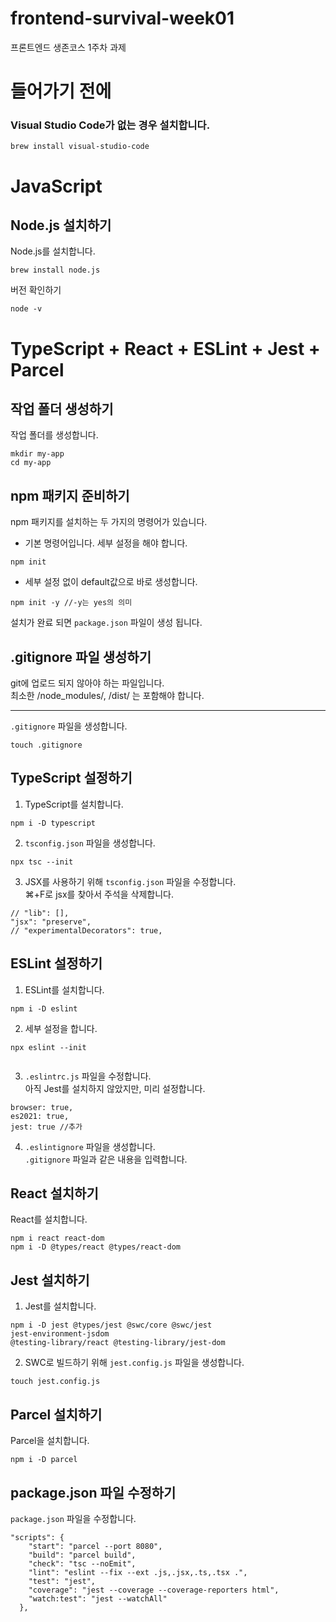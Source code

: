# frontend-survival-week01

프론트엔드 생존코스 1주차 과제



# 들어가기 전에
### Visual Studio Code가 없는 경우 설치합니다.
```
brew install visual-studio-code
```


# JavaScript
## Node.js 설치하기
Node.js를 설치합니다.
```
brew install node.js
```
버전 확인하기
```
node -v
```


# TypeScript + React + ESLint + Jest + Parcel
## 작업 폴더 생성하기
작업 폴더를 생성합니다.
```
mkdir my-app
cd my-app
```


## npm 패키지 준비하기  
npm 패키지를 설치하는 두 가지의 명령어가 있습니다.
* 기본 명령어입니다. 세부 설정을 해야 합니다.
```
npm init
```
* 세부 설정 없이 default값으로 바로 생성합니다.
```
npm init -y //-y는 yes의 의미
```
설치가 완료 되면 `package.json` 파일이 생성 됩니다.


## .gitignore 파일 생성하기
git에 업로드 되지 않아야 하는 파일입니다.  
최소한 /node_modules/, /dist/ 는 포함해야 합니다.  
***
`.gitignore` 파일을 생성합니다.
```
touch .gitignore
```


## TypeScript 설정하기
1. TypeScript를 설치합니다.
```
npm i -D typescript
```

2. `tsconfig.json` 파일을 생성합니다.
```
npx tsc --init
```

3. JSX를 사용하기 위해 `tsconfig.json` 파일을 수정합니다.  
⌘+F로 jsx를 찾아서 주석을 삭제합니다.
```
// "lib": [],
"jsx": "preserve",
// "experimentalDecorators": true,
```


## ESLint 설정하기
1. ESLint를 설치합니다.
```
npm i -D eslint
```

2. 세부 설정을 합니다.
```
npx eslint --init
```
```
```

3. `.eslintrc.js` 파일을 수정합니다.  
아직 Jest를 설치하지 않았지만, 미리 설정합니다.
```
browser: true,
es2021: true,
jest: true //추가
```

4. `.eslintignore` 파일을 생성합니다.  
`.gitignore` 파일과 같은 내용을 입력합니다.


## React 설치하기
React를 설치합니다.
```
npm i react react-dom
npm i -D @types/react @types/react-dom
```


## Jest 설치하기
1. Jest를 설치합니다.
```
npm i -D jest @types/jest @swc/core @swc/jest
jest-environment-jsdom
@testing-library/react @testing-library/jest-dom
```

2. SWC로 빌드하기 위해 `jest.config.js` 파일을 생성합니다.
```
touch jest.config.js
```


## Parcel 설치하기
Parcel을 설치합니다.
```
npm i -D parcel
```


## package.json 파일 수정하기
`package.json` 파일을 수정합니다.
```
"scripts": {
    "start": "parcel --port 8080",
    "build": "parcel build",
    "check": "tsc --noEmit",
    "lint": "eslint --fix --ext .js,.jsx,.ts,.tsx .",
    "test": "jest",
    "coverage": "jest --coverage --coverage-reporters html",
    "watch:test": "jest --watchAll"
  },
```
